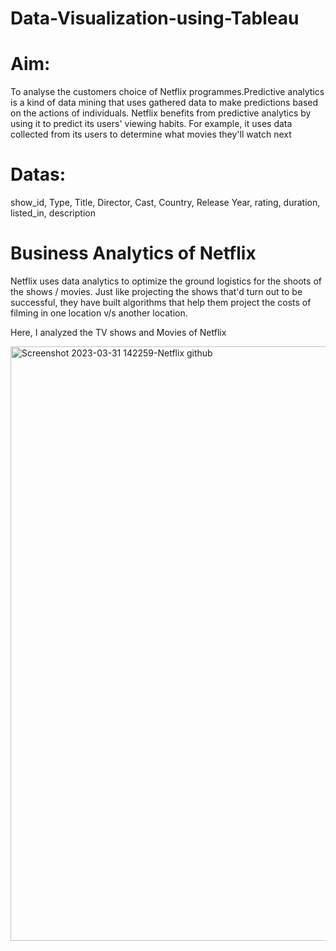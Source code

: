 # Data-Visualization-using-Tableau

# Aim:

To analyse the customers choice of Netflix programmes.Predictive analytics is a kind of data mining that uses gathered data to make predictions based on the actions of individuals. Netflix benefits from predictive analytics by using it to predict its users' viewing habits. For example, it uses data collected from its users to determine what movies they'll watch next

# Datas:
show_id,
Type,
Title,
Director,
Cast,
Country,
Release Year,
rating,
duration,
listed_in,
description

# Business Analytics of  Netflix

Netflix uses data analytics to optimize the ground logistics for the shoots of the shows / movies. Just like projecting the shows that'd turn out to be successful, they have built algorithms that help them project the costs of filming in one location v/s another location.

Here, I analyzed the TV shows and Movies of Netflix

<img width="951" alt="Screenshot 2023-03-31 142259-Netflix github" src="https://user-images.githubusercontent.com/124794009/229136977-7d69230d-fee4-4c22-9d73-dc03d38f63de.png">

